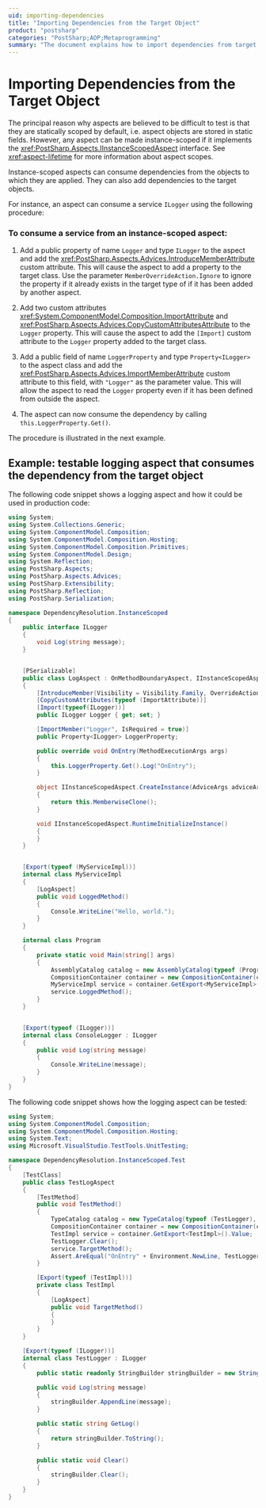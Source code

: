 ```yaml
---
uid: importing-dependencies
title: "Importing Dependencies from the Target Object"
product: "postsharp"
categories: "PostSharp;AOP;Metaprogramming"
summary: "The document explains how to import dependencies from target objects in PostSharp by implementing the IInstanceScopedAspect interface and using custom attributes. It includes a step-by-step guide and code examples."
---
```

# Importing Dependencies from the Target Object

The principal reason why aspects are believed to be difficult to test is that they are statically scoped by default, i.e. aspect objects are stored in static fields. However, any aspect can be made instance-scoped if it implements the <xref:PostSharp.Aspects.IInstanceScopedAspect> interface. See <xref:aspect-lifetime> for more information about aspect scopes. 

Instance-scoped aspects can consume dependencies from the objects to which they are applied. They can also add dependencies to the target objects.

For instance, an aspect can consume a service `ILogger` using the following procedure: 


### To consume a service from an instance-scoped aspect:

1. Add a public property of name `Logger` and type `ILogger` to the aspect and add the <xref:PostSharp.Aspects.Advices.IntroduceMemberAttribute> custom attribute. This will cause the aspect to add a property to the target class. Use the parameter `MemberOverrideAction.Ignore` to ignore the property if it already exists in the target type of if it has been added by another aspect. 


2. Add two custom attributes <xref:System.ComponentModel.Composition.ImportAttribute> and <xref:PostSharp.Aspects.Advices.CopyCustomAttributesAttribute> to the `Logger` property. This will cause the aspect to add the `[Import]` custom attribute to the `Logger` property added to the target class. 


3. Add a public field of name `LoggerProperty` and type `Property<ILogger>` to the aspect class and add the <xref:PostSharp.Aspects.Advices.ImportMemberAttribute> custom attribute to this field, with `"Logger"` as the parameter value. This will allow the aspect to read the `Logger` property even if it has been defined from outside the aspect. 


4. The aspect can now consume the dependency by calling `this.LoggerProperty.Get()`. 


The procedure is illustrated in the next example.


## Example: testable logging aspect that consumes the dependency from the target object

The following code snippet shows a logging aspect and how it could be used in production code:

```csharp
using System;
using System.Collections.Generic;
using System.ComponentModel.Composition;
using System.ComponentModel.Composition.Hosting;
using System.ComponentModel.Composition.Primitives;
using System.ComponentModel.Design;
using System.Reflection;
using PostSharp.Aspects;
using PostSharp.Aspects.Advices;
using PostSharp.Extensibility;
using PostSharp.Reflection;
using PostSharp.Serialization;

namespace DependencyResolution.InstanceScoped
{
    public interface ILogger
    {
        void Log(string message);
    }


    [PSerializable]
    public class LogAspect : OnMethodBoundaryAspect, IInstanceScopedAspect
    {
        [IntroduceMember(Visibility = Visibility.Family, OverrideAction = MemberOverrideAction.Ignore)]
        [CopyCustomAttributes(typeof (ImportAttribute))]
        [Import(typeof(ILogger))]
        public ILogger Logger { get; set; }

        [ImportMember("Logger", IsRequired = true)] 
        public Property<ILogger> LoggerProperty;

        public override void OnEntry(MethodExecutionArgs args)
        {
            this.LoggerProperty.Get().Log("OnEntry");
        }

        object IInstanceScopedAspect.CreateInstance(AdviceArgs adviceArgs)
        {
            return this.MemberwiseClone();
        }

        void IInstanceScopedAspect.RuntimeInitializeInstance()
        {
        }
    }


    [Export(typeof (MyServiceImpl))]
    internal class MyServiceImpl
    {
        [LogAspect]
        public void LoggedMethod()
        {
            Console.WriteLine("Hello, world.");
        }
    }

    internal class Program
    {
        private static void Main(string[] args)
        {
            AssemblyCatalog catalog = new AssemblyCatalog(typeof (Program).Assembly);
            CompositionContainer container = new CompositionContainer(catalog);
            MyServiceImpl service = container.GetExport<MyServiceImpl>().Value;
            service.LoggedMethod();
        }
    }


    [Export(typeof (ILogger))]
    internal class ConsoleLogger : ILogger
    {
        public void Log(string message)
        {
            Console.WriteLine(message);
        }
    }
}
```

The following code snippet shows how the logging aspect can be tested:

```csharp
using System;
using System.ComponentModel.Composition;
using System.ComponentModel.Composition.Hosting;
using System.Text;
using Microsoft.VisualStudio.TestTools.UnitTesting;

namespace DependencyResolution.InstanceScoped.Test
{
    [TestClass]
    public class TestLogAspect
    {
        [TestMethod]
        public void TestMethod()
        {
            TypeCatalog catalog = new TypeCatalog(typeof (TestLogger), typeof (TestImpl));
            CompositionContainer container = new CompositionContainer(catalog);
            TestImpl service = container.GetExport<TestImpl>().Value;
            TestLogger.Clear();
            service.TargetMethod();
            Assert.AreEqual("OnEntry" + Environment.NewLine, TestLogger.GetLog());
        }

        [Export(typeof (TestImpl))]
        private class TestImpl
        {
            [LogAspect]
            public void TargetMethod()
            {
            }
        }
    }

    [Export(typeof (ILogger))]
    internal class TestLogger : ILogger
    {
        public static readonly StringBuilder stringBuilder = new StringBuilder();

        public void Log(string message)
        {
            stringBuilder.AppendLine(message);
        }

        public static string GetLog()
        {
            return stringBuilder.ToString();
        }

        public static void Clear()
        {
            stringBuilder.Clear();
        }
    }
}
```


